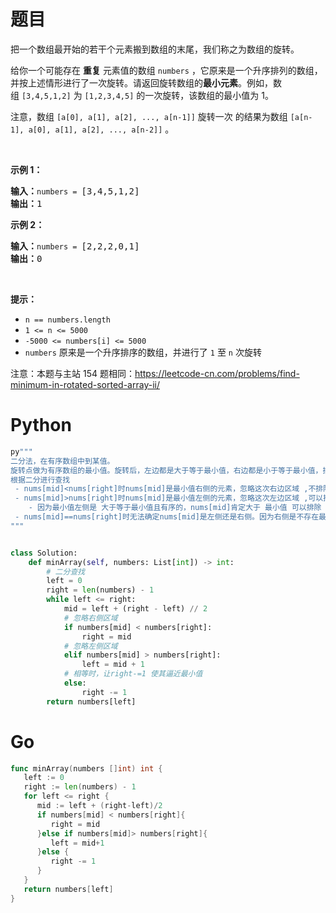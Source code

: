 # 题目
<p>把一个数组最开始的若干个元素搬到数组的末尾，我们称之为数组的旋转。</p>

<p>给你一个可能存在&nbsp;<strong>重复</strong>&nbsp;元素值的数组&nbsp;<code>numbers</code>&nbsp;，它原来是一个升序排列的数组，并按上述情形进行了一次旋转。请返回旋转数组的<strong>最小元素</strong>。例如，数组&nbsp;<code>[3,4,5,1,2]</code> 为 <code>[1,2,3,4,5]</code> 的一次旋转，该数组的最小值为 1。&nbsp;&nbsp;</p>

<p>注意，数组 <code>[a[0], a[1], a[2], ..., a[n-1]]</code> 旋转一次 的结果为数组 <code>[a[n-1], a[0], a[1], a[2], ..., a[n-2]]</code> 。</p>

<p>&nbsp;</p>

<p><strong>示例 1：</strong></p>

<pre>
<strong>输入：</strong><code>numbers = </code>[3,4,5,1,2]
<strong>输出：</strong>1
</pre>

<p><strong>示例 2：</strong></p>

<pre>
<strong>输入：</strong><code>numbers = </code>[2,2,2,0,1]
<strong>输出：</strong>0
</pre>

<p>&nbsp;</p>

<p><strong>提示：</strong></p>

<ul>
	<li><code>n == numbers.length</code></li>
	<li><code>1 &lt;= n &lt;= 5000</code></li>
	<li><code>-5000 &lt;= numbers[i] &lt;= 5000</code></li>
	<li><code>numbers</code> 原来是一个升序排序的数组，并进行了 <code>1</code> 至 <code>n</code> 次旋转</li>
</ul>

<p>注意：本题与主站 154 题相同：<a href="https://leetcode-cn.com/problems/find-minimum-in-rotated-sorted-array-ii/">https://leetcode-cn.com/problems/find-minimum-in-rotated-sorted-array-ii/</a></p>

# Python

```python
py"""
二分法，在有序数组中到某值。
旋转点做为有序数组的最小值。旋转后，左边都是大于等于最小值，右边都是小于等于最小值，排除左边和右边区域就可以找到最小值。
根据二分进行查找
 - nums[mid]<nums[right]时nums[mid]是最小值右侧的元素，忽略这次右边区域 ,不排除mid是否最小值，所以 right = mid
 - nums[mid]>nums[right]时nums[mid]是最小值左侧的元素，忽略这次左边区域 ,可以排除mid是否最小值，所以 left = mid+1
    - 因为最小值左侧是 大于等于最小值且有序的，nums[mid]肯定大于 最小值 可以排除
 - nums[mid]==nums[right]时无法确定nums[mid]是左侧还是右侧。因为右侧是不存在最小值,减少最右边使其逼近最小值。right -= 1
"""


class Solution:
    def minArray(self, numbers: List[int]) -> int:
        # 二分查找
        left = 0
        right = len(numbers) - 1
        while left <= right:
            mid = left + (right - left) // 2
            # 忽略右侧区域
            if numbers[mid] < numbers[right]:
                right = mid
            # 忽略左侧区域
            elif numbers[mid] > numbers[right]:
                left = mid + 1
            # 相等时，让right-=1 使其逼近最小值
            else:
                right -= 1
        return numbers[left]

```

# Go

```go
func minArray(numbers []int) int {
   left := 0
   right := len(numbers) - 1
   for left <= right {
      mid := left + (right-left)/2
      if numbers[mid] < numbers[right]{
         right = mid
      }else if numbers[mid]> numbers[right]{
         left = mid+1
      }else {
         right -= 1
      }
   }
   return numbers[left]
}
```

